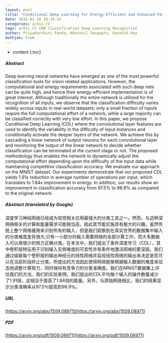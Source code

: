 ```yaml
---
layout: post
title: "Conditional Deep Learning for Energy-Efficient and Enhanced Pattern Recognition"
date: 2016-01-28 18:34:42
categories: arXiv_CV
tags: arXiv_CV CNN Classification Deep_Learning Recognition
author: Priyadarshini Panda, Abhronil Sengupta, Kaushik Roy
mathjax: true
---
```


* content
{:toc}

##### Abstract
Deep learning neural networks have emerged as one of the most powerful classification tools for vision related applications. However, the computational and energy requirements associated with such deep nets can be quite high, and hence their energy-efficient implementation is of great interest. Although traditionally the entire network is utilized for the recognition of all inputs, we observe that the classification difficulty varies widely across inputs in real-world datasets; only a small fraction of inputs require the full computational effort of a network, while a large majority can be classified correctly with very low effort. In this paper, we propose Conditional Deep Learning (CDL) where the convolutional layer features are used to identify the variability in the difficulty of input instances and conditionally activate the deeper layers of the network. We achieve this by cascading a linear network of output neurons for each convolutional layer and monitoring the output of the linear network to decide whether classification can be terminated at the current stage or not. The proposed methodology thus enables the network to dynamically adjust the computational effort depending upon the difficulty of the input data while maintaining competitive classification accuracy. We evaluate our approach on the MNIST dataset. Our experiments demonstrate that our proposed CDL yields 1.91x reduction in average number of operations per input, which translates to 1.84x improvement in energy. In addition, our results show an improvement in classification accuracy from 97.5% to 98.9% as compared to the original network.

##### Abstract (translated by Google)
深度学习神经网络已经成为视觉相关应用最强大的分类工具之一。然而，与这种深网络相关的计算和能量需求可能相当高，因此其节能实施具有极大的兴趣。虽然传统上整个网络被用来识别所有的输入，但是我们观察到在真实世界的数据集中输入的分类难度差异很大;只有一小部分的输入需要网络的全部计算工作，而大多数输入可以用很少的努力正确分类。在本文中，我们提出了条件深度学习（CDL），其中卷积层特征用于识别输入实例难度的可变性并有条件地激活网络的更深层。我们通过级联每个卷积层的输出神经元的线性网络并监视线性网络的输出来决定是否可以在当前阶段终止分类。所提出的方法因此使得网络能够根据输入数据的难度来动态地调整计算努力，同时保持有竞争力的分类准确度。我们在MNIST数据集上评估我们的方法。我们的实验表明，我们提出的CDL平均每个输入的操作数量减少了1.91倍，这相当于提高了1.84倍的能量。另外，与原始网络相比，我们的结果显示分类准确率从97.5％提高到98.9％。

##### URL
[https://arxiv.org/abs/1509.08971](https://arxiv.org/abs/1509.08971)

##### PDF
[https://arxiv.org/pdf/1509.08971](https://arxiv.org/pdf/1509.08971)


